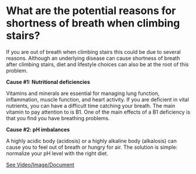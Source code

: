 # What are the potential reasons for shortness of breath when climbing stairs?

If you are out of breath when climbing stairs this could be due to several reasons. Although an underlying disease can cause shortness of breath after climbing stairs, diet and lifestyle choices can also be at the root of this problem.

**Cause #1: Nutritional deficiencies**

Vitamins and minerals are essential for managing lung function, inflammation, muscle function, and heart activity. If you are deficient in vital nutrients, you can have a difficult time catching your breath. The main vitamin to pay attention to is B1. One of the main effects of a B1 deficiency is that you find you have breathing problems.

**Cause #2: pH imbalances**

A highly acidic body (acidosis) or a highly alkaline body (alkalosis) can cause you to feel out of breath or hungry for air. The solution is simple: normalize your pH level with the right diet.

 [See Video/Image/Document](https://hls-player.drberg.com/asset?path=migrated-assets/the-7-causes-of-shortness-of-breath-drberg-on-breathing-problems)